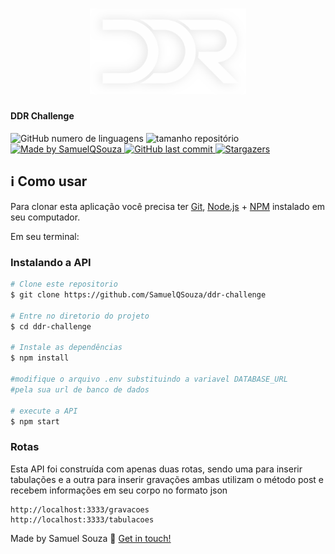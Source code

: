 
<h1 align="center">
    <img alt="ddr-challenge" title="#ddr-challenge" src=".github/logo-DDR@2x.png" width="250px" background-color="#333" /><h4 align="c
    
</h1>
<h2 align="center">DDR Challenge</h2>


<p>
  <img alt="GitHub numero de linguagens" src="https://img.shields.io/github/languages/count/SamuelQSouza/ddr-challenge?color=%2304D361">
  <img alt="tamanho repositório" src="https://img.shields.io/github/repo-size/SamuelQSouza/ddr-challenge">	
  <a href="https://www.linkedin.com/in/samuelqsouza/">
    <img alt="Made by SamuelQSouza" src="https://img.shields.io/badge/made%20by-SamuelQSouza-%2304D361">
  </a>
   <a href="https://github.com/samuelqsouza/SemanaOmnistack11/commits/master">
    <img alt="GitHub last commit" src="https://img.shields.io/github/last-commit/SamuelQSouza/ddr-challenge">
  </a>


   <a href="https://github.com/SamuelQSouza/ddr-challenge">
    <img alt="Stargazers" src="https://img.shields.io/github/stars/SamuelQSouza/ddr-challenge?style=social">
  </a>




## :information_source: Como usar

Para clonar esta aplicação você precisa ter [Git](https://git-scm.com), [Node.js](https://nodejs.org/) + [NPM](https://www.npmjs.com/) instalado em seu computador.

Em seu terminal:


### Instalando a API
```bash
# Clone este repositorio
$ git clone https://github.com/SamuelQSouza/ddr-challenge

# Entre no diretorio do projeto
$ cd ddr-challenge

# Instale as dependências
$ npm install

#modifique o arquivo .env substituindo a variavel DATABASE_URL
#pela sua url de banco de dados

# execute a API
$ npm start

```
### Rotas

Esta API foi construída com apenas duas rotas, sendo uma para inserir tabulações e a outra para inserir gravações  ambas utilizam o método post e recebem informações em seu corpo no formato json 
```
http://localhost:3333/gravacoes
http://localhost:3333/tabulacoes
```

Made by Samuel Souza :wave: [Get in touch!](https://www.linkedin.com/in/samuelqsouza/)

